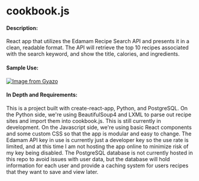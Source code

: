 # cookbook.js
#### Description: ####
React app that utilizes the Edamam Recipe Search API and presents it in a clean, readable format.  The API will retrieve the top 10 recipes associated with the search keyword, and show the title, calories, and ingredients.
#### Sample Use: ####
[![Image from Gyazo](https://i.gyazo.com/a54f83764de07100d81fc81b556e04b4.gif)](https://gyazo.com/a54f83764de07100d81fc81b556e04b4)
#### In Depth and Requirements: ####
This is a project built with create-react-app, Python, and PostgreSQL. On the Python side, we're using BeautifulSoup4 and LXML to parse out recipe sites and import them into cookbook.js.  This is still currently in development.  On the Javascript side, we're using basic React components and some custom CSS so that the app is modular and easy to change.  The Edamam API key in use is currently just a developer key so the use rate is limited, and at this time I am not hosting the app online to minimize risk of my key being disabled.  The PostgreSQL database is not currently hosted in this repo to avoid issues with user data, but the database will hold information for each user and provide a caching system for users recipes that they want to save and view later. 
